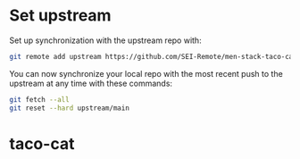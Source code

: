 # Set upstream

Set up synchronization with the upstream repo with:

```bash
git remote add upstream https://github.com/SEI-Remote/men-stack-taco-cats.git
```

You can now synchronize your local repo with the most recent push to the upstream at any time with these commands:

```bash
git fetch --all
git reset --hard upstream/main
```
# taco-cat
